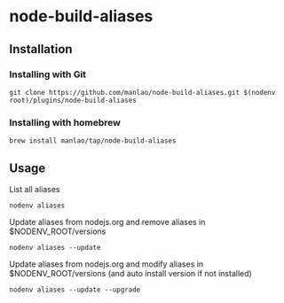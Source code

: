 # node-build-aliases

## Installation

### Installing with Git

```shell
git clone https://github.com/manlao/node-build-aliases.git $(nodenv root)/plugins/node-build-aliases
```

### Installing with homebrew

```shell
brew install manlao/tap/node-build-aliases
```

## Usage

List all aliases

```shell
nodenv aliases
```

Update aliases from nodejs.org and remove aliases in $NODENV_ROOT/versions

```shell
nodenv aliases --update
```

Update aliases from nodejs.org and modify aliases in $NODENV_ROOT/versions (and auto install version if not installed)

```shell
nodenv aliases --update --upgrade
```

